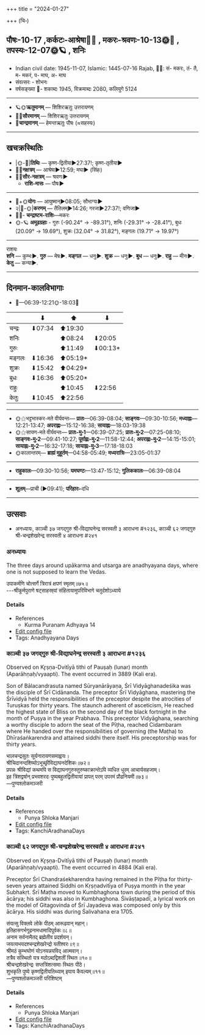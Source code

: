+++
title = "2024-01-27"

+++
(चि॰)
## पौषः-10-17  ,कर्कटः-आश्रेषा🌛🌌  ,  मकरः-श्रवणः-10-13🌞🌌  ,  तपस्यः-12-07🌞🪐  , शनिः
- Indian civil date: 1945-11-07, Islamic: 1445-07-16 Rajab, 🌌🌞: सं- मकरः, तं- तै, म- मकरं, प- माघ, अ- माघ
- संवत्सरः - शोभनः
- वर्षसङ्ख्या 🌛- शकाब्दः 1945, विक्रमाब्दः 2080, कलियुगे 5124
___________________
- 🪐🌞**ऋतुमानम्** — शिशिरऋतुः उत्तरायणम्
- 🌌🌞**सौरमानम्** — शिशिरऋतुः उत्तरायणम्
- 🌛**चान्द्रमानम्** — हेमन्तऋतुः पौषः (≈सहस्यः)
___________________


## खचक्रस्थितिः
- |🌞-🌛|**तिथिः** — कृष्ण-द्वितीया►27:37!; कृष्ण-तृतीया►  
- 🌌🌛**नक्षत्रम्** — आश्रेषा►12:59; मघा► (सिंहः)  
- 🌌🌞**सौर-नक्षत्रम्** — श्रवणः►  
  - **राशि-मासः** — पौषः► 
___________________
- 🌛+🌞**योगः** — आयुष्मान्►08:05; सौभाग्यः►  
- २|🌛-🌞|**करणम्** — तैतिलम्►14:26; गरजा►27:37!; वणिजा►  
- 🌌🌛- **चन्द्राष्टम-राशिः**—मकरः  
- 🌞-🪐 **अमूढग्रहाः** - गुरुः (-90.24° → -89.31°), शनिः (-29.31° → -28.41°), बुधः (20.09° → 19.69°), शुक्रः (32.04° → 31.82°), मङ्गलः (19.71° → 19.97°)
___________________
राशयः  
**शनि** — कुम्भः►. **गुरु** — मेषः►. **मङ्गल** — धनुः►. **शुक्र** — धनुः►. **बुध** — धनुः►. **राहु** — मीनः►. **केतु** — कन्या►. 
___________________


## दिनमान-कालविभागाः
- 🌅—06:39-12:21🌞-18:03🌇  

|      |⬇     |⬆     |⬇     |
|------|-----|-----|------|
|चन्द्रः|⬇07:34 |⬆19:30 |     |
|शनिः   |     |⬆08:24 |⬇20:05 |
|गुरुः  |     |⬆11:49 |⬇00:13*|
|मङ्गलः |⬇16:36 |⬆05:19*|     |
|शुक्रः |⬇15:42 |⬆04:29*|     |
|बुधः   |⬇16:36 |⬆05:20*|     |
|राहुः  |     |⬆10:45 |⬇22:56 |
|केतुः  |⬇10:45 |⬆22:56 |     |
___________________
- 🌞⚝भट्टभास्कर-मते वीर्यवन्तः— **प्रातः**—06:39-08:04; **साङ्गवः**—09:30-10:56; **मध्याह्नः**—12:21-13:47; **अपराह्णः**—15:12-16:38; **सायाह्नः**—18:03-19:38  
- 🌞⚝सायण-मते वीर्यवन्तः— **प्रातः-मु॰1**—06:39-07:25; **प्रातः-मु॰2**—07:25-08:10; **साङ्गवः-मु॰2**—09:41-10:27; **पूर्वाह्णः-मु॰2**—11:58-12:44; **अपराह्णः-मु॰2**—14:15-15:01; **सायाह्नः-मु॰2**—16:32-17:18; **सायाह्नः-मु॰3**—17:18-18:03  
- 🌞कालान्तरम्— **ब्राह्मं मुहूर्तम्**—04:58-05:49; **मध्यरात्रिः**—23:05-01:37  
___________________
- **राहुकालः**—09:30-10:56; **यमघण्टः**—13:47-15:12; **गुलिककालः**—06:39-08:04  
___________________
- **शूलम्**—प्राची (►09:41); **परिहारः**–दधि  
___________________

## उत्सवाः
- अनध्यायः, काञ्ची ३७ जगद्गुरु श्री-विद्याघनेन्द्र सरस्वती ३ आराधना #१२३६, काञ्ची ६२ जगद्गुरु श्री-चन्द्रशेखरेन्द्र सरस्वती ४ आराधना #२४१
### अनध्यायः



The three days around upākarma and utsarga are anadhyayana days, where one is not supposed to learn the Vedas.

उपाकर्मणि चोत्सर्गे त्रिरात्रं क्षपणं स्मृतम्॥७५॥  
---श्रीकूर्मपुराणे षट्‌साहस्र्यां संहितायामुपरिविभागे चतुर्दशोऽध्याये



#### Details
- References
  - Kurma Puranam Adhyaya 14
- [Edit config file](https://github.com/jyotisham/adyatithi/blob/master/time_focus/adhyayana/relative_event/taittirIya-utsargaH_paurNamAsyAm/offset__02/anadhyAyaH~yajur-utsarga~3.toml)
- Tags: Anadhyayana Days


### काञ्ची ३७ जगद्गुरु श्री-विद्याघनेन्द्र सरस्वती ३ आराधना #१२३६

Observed on Kr̥ṣṇa-Dvitīyā tithi of Pauṣaḥ (lunar) month (Aparāhṇaḥ/vyaapti). The event occurred in 3889 (Kali era).  


Son of Bālacandrasuta named Sūryanārāyaṇa, Śrī Vidyāghanadeśika was the disciple of Śrī Cidānanda. The preceptor Śrī Vidyāghana, mastering the Śrīvidyā held the responsibilities of the preceptor despite the atrocities of Turuṣkas for thirty years. The staunch adherent of asceticism, He reached the highest state of Bliss on the second day of the black fortnight in the month of Puṣya in the year Prabhava. This preceptor Vidyāghana, searching a worthy disciple to adorn the seat of the Pīṭha, reached Cidambaram where He handed over the responsibilities of governing (the Maṭha) to Dhīraśaṅkarendra and attained siddhi there itself. His preceptorship was for thirty years.

भालचन्द्रसुतः सूर्यनारायणसमाह्वयः।  
श्रीचिदानन्दशिष्योऽभूच्छ्रीविद्याघनदेशिकः॥७२॥  
प्रपन्नः श्रीविद्यां कथमपि स विद्याघनगुरुस्तुरुष्काक्रान्तेऽपि व्यधित धुरम् आचार्यसहजाम्।  
इह त्रिंशद्वर्षान् प्रभवशरदः पुष्यबहुलद्वितीयायां प्रापत् परम् उपरमं प्रौढनियमी॥७३॥  
—पुण्यश्लोकमञ्जरी



#### Details
- References
  - Punya Shloka Manjari
- [Edit config file](https://github.com/jyotisham/adyatithi/blob/master/mahApuruSha/kAnchI-maTha/lunar_month/tithi/10/17/kAJcI_37_jagadguru_zrI~vidyAghanEndra_sarasvatI_3_ArAdhanA.toml)
- Tags: KanchiAradhanaDays


### काञ्ची ६२ जगद्गुरु श्री-चन्द्रशेखरेन्द्र सरस्वती ४ आराधना #२४१

Observed on Kr̥ṣṇa-Dvitīyā tithi of Pauṣaḥ (lunar) month (Aparāhṇaḥ/vyaapti). The event occurred in 4884 (Kali era).  


Preceptor Śrī Chandraśekharendra having remained in the Pīṭha for thirty-seven years attained Siddhi on Kṛṣṇadvitīya of Puṣya month in the year Subhakṛt. Śrī Maṭha moved to Kumbhaghona town during the period of this ācārya; his siddhi was also in Kumbhaghona. Śivāṣṭapadī, a lyrical work on the model of Gitagovinda of Śrī Jayadeva was composed only by this ācārya. His siddhi was during Śalivahana era 1705.

संयत्सु विक्लवे लोके पीठम् आरूढवान् महान्।  
इतिहासगर्भगूढनामधामादिपूर्वकः॥८॥  
अनाम सर्वनामैतद् ब्रह्मेतीव प्रदर्शयन्।  
जयत्यभयदश्चन्द्रशेखरेन्द्रो यतीश्वरः॥९॥  
श्रीमठं कुम्भघोणं योऽनयन्नयविद् आत्मवान्।  
तत्रैव संस्थितो यत्र मठोऽब्दद्विशतीं स्थितः॥१०॥  
श्रीचन्द्रशेखरेन्द्रः सप्तत्रिंशत्समाः स्थितः पीठे।  
शुभकृति पुष्ये कृष्णद्वितीयतिथ्याम् इयाय कैवल्यम्॥११॥  
—पुण्यश्लोकमञ्जरी परिशिष्टम्



#### Details
- References
  - Punya Shloka Manjari
- [Edit config file](https://github.com/jyotisham/adyatithi/blob/master/mahApuruSha/kAnchI-maTha/lunar_month/tithi/10/17/kAJcI_62_jagadguru_zrI~candrazEkharEndra_sarasvatI_4_ArAdhanA.toml)
- Tags: KanchiAradhanaDays


